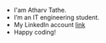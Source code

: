 * I'am Atharv Tathe.
* I’m an IT engineering student.
* My LinkedIn account [link](https://www.linkedin.com/in/atharvtathe/)
* Happy coding!



